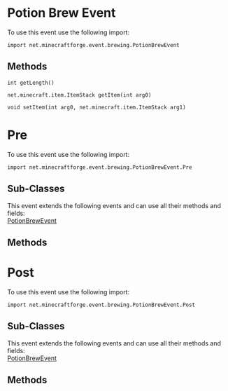 # Potion Brew Event

To use this event use the following import:
```groovy:no-line-numbers
import net.minecraftforge.event.brewing.PotionBrewEvent
```

## Methods
```groovy:no-line-numbers
int getLength()
```

```groovy:no-line-numbers
net.minecraft.item.ItemStack getItem(int arg0)
```

```groovy:no-line-numbers
void setItem(int arg0, net.minecraft.item.ItemStack arg1)
```

# Pre

To use this event use the following import:
```groovy:no-line-numbers
import net.minecraftforge.event.brewing.PotionBrewEvent.Pre
```

## Sub-Classes
This event extends the following events and can use all their methods and fields: <br>
[PotionBrewEvent](potion_brew_event.md)

## Methods
# Post

To use this event use the following import:
```groovy:no-line-numbers
import net.minecraftforge.event.brewing.PotionBrewEvent.Post
```

## Sub-Classes
This event extends the following events and can use all their methods and fields: <br>
[PotionBrewEvent](potion_brew_event.md)

## Methods
